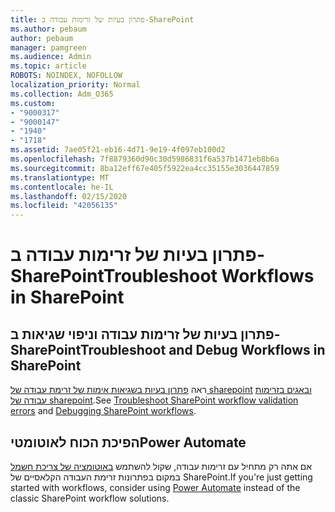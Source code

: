 ```yaml
---
title: פתרון בעיות של זרימות עבודה ב-SharePoint
ms.author: pebaum
author: pebaum
manager: pamgreen
ms.audience: Admin
ms.topic: article
ROBOTS: NOINDEX, NOFOLLOW
localization_priority: Normal
ms.collection: Adm_O365
ms.custom:
- "9000317"
- "9000147"
- "1940"
- "1718"
ms.assetid: 7ae05f21-eb16-4d71-9e19-4f097eb100d2
ms.openlocfilehash: 7f8879360d90c30d5986831f6a537b1471eb8b6a
ms.sourcegitcommit: 8ba12eff67e405f5922ea4cc35155e3036447859
ms.translationtype: MT
ms.contentlocale: he-IL
ms.lasthandoff: 02/15/2020
ms.locfileid: "42056135"
---
```

# <a name="troubleshoot-workflows-in-sharepoint"></a><span data-ttu-id="7636f-102">פתרון בעיות של זרימות עבודה ב-SharePoint</span><span class="sxs-lookup"><span data-stu-id="7636f-102">Troubleshoot Workflows in SharePoint</span></span>

## <a name="troubleshoot-and-debug-workflows-in-sharepoint"></a><span data-ttu-id="7636f-103">פתרון בעיות של זרימות עבודה וניפוי שגיאות ב-SharePoint</span><span class="sxs-lookup"><span data-stu-id="7636f-103">Troubleshoot and Debug Workflows in SharePoint</span></span>

<span data-ttu-id="7636f-104">ראה [פתרון בעיות בשגיאות אימות של זרימת עבודה של sharepoint](https://docs.microsoft.com/sharepoint/dev/general-development/troubleshooting-sharepoint-server-workflow-validation-errors-in-visio) [ובאגים בזרימות עבודה של sharepoint](https://docs.microsoft.com/sharepoint/dev/general-development/debugging-sharepoint-server-workflows).</span><span class="sxs-lookup"><span data-stu-id="7636f-104">See [Troubleshoot SharePoint workflow validation errors](https://docs.microsoft.com/sharepoint/dev/general-development/troubleshooting-sharepoint-server-workflow-validation-errors-in-visio) and [Debugging SharePoint workflows](https://docs.microsoft.com/sharepoint/dev/general-development/debugging-sharepoint-server-workflows).</span></span>

## <a name="power-automate"></a><span data-ttu-id="7636f-105">הפיכת הכוח לאוטומטי</span><span class="sxs-lookup"><span data-stu-id="7636f-105">Power Automate</span></span>

<span data-ttu-id="7636f-106">אם אתה רק מתחיל עם זרימות עבודה, שקול להשתמש [באוטומציה של צריכת חשמל](https://docs.microsoft.com/power-automate/modern-approvals) במקום בפתרונות זרימת העבודה הקלאסיים של SharePoint.</span><span class="sxs-lookup"><span data-stu-id="7636f-106">If you're just getting started with workflows, consider using [Power Automate](https://docs.microsoft.com/power-automate/modern-approvals) instead of the classic SharePoint workflow solutions.</span></span>
